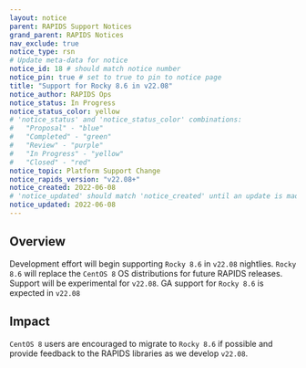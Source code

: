 ```yaml
---
layout: notice
parent: RAPIDS Support Notices
grand_parent: RAPIDS Notices
nav_exclude: true
notice_type: rsn
# Update meta-data for notice
notice_id: 18 # should match notice number
notice_pin: true # set to true to pin to notice page
title: "Support for Rocky 8.6 in v22.08"
notice_author: RAPIDS Ops
notice_status: In Progress
notice_status_color: yellow
# 'notice_status' and 'notice_status_color' combinations:
#   "Proposal" - "blue"
#   "Completed" - "green"
#   "Review" - "purple"
#   "In Progress" - "yellow"
#   "Closed" - "red"
notice_topic: Platform Support Change
notice_rapids_version: "v22.08+"
notice_created: 2022-06-08
# 'notice_updated' should match 'notice_created' until an update is made
notice_updated: 2022-06-08
---
```


## Overview

Development effort will begin supporting `Rocky 8.6` in `v22.08` nightlies. `Rocky 8.6` will replace the `CentOS 8` OS distributions for future RAPIDS releases.  Support will be experimental for `v22.08`. GA support for `Rocky 8.6` is expected in `v22.08`

## Impact

`CentOS 8` users are encouraged to migrate to `Rocky 8.6` if possible and provide feedback to the RAPIDS libraries as we develop `v22.08`.

